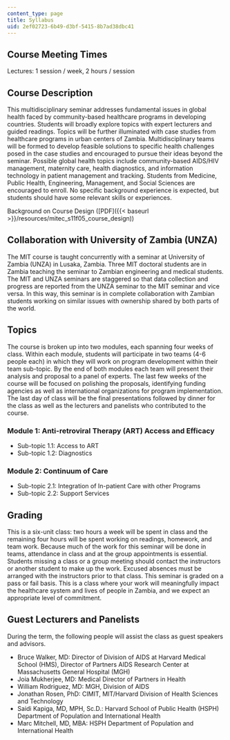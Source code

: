 ```yaml
---
content_type: page
title: Syllabus
uid: 2ef02723-6b49-d3bf-5415-8b7ad38dbc41
---
```


Course Meeting Times
--------------------

Lectures: 1 session / week, 2 hours / session

Course Description
------------------

This multidisciplinary seminar addresses fundamental issues in global health faced by community-based healthcare programs in developing countries. Students will broadly explore topics with expert lecturers and guided readings. Topics will be further illuminated with case studies from healthcare programs in urban centers of Zambia. Multidisciplinary teams will be formed to develop feasible solutions to specific health challenges posed in the case studies and encouraged to pursue their ideas beyond the seminar. Possible global health topics include community-based AIDS/HIV management, maternity care, health diagnostics, and information technology in patient management and tracking. Students from Medicine, Public Health, Engineering, Management, and Social Sciences are encouraged to enroll. No specific background experience is expected, but students should have some relevant skills or experiences.

Background on Course Design ([PDF]({{< baseurl >}}/resources/mitec_s11f05_course_design))

Collaboration with University of Zambia (UNZA)
----------------------------------------------

The MIT course is taught concurrently with a seminar at University of Zambia (UNZA) in Lusaka, Zambia. Three MIT doctoral students are in Zambia teaching the seminar to Zambian engineering and medical students. The MIT and UNZA seminars are staggered so that data collection and progress are reported from the UNZA seminar to the MIT seminar and vice versa. In this way, this seminar is in complete collaboration with Zambian students working on similar issues with ownership shared by both parts of the world.

Topics
------

The course is broken up into two modules, each spanning four weeks of class. Within each module, students will participate in two teams (4-6 people each) in which they will work on program development within their team sub-topic. By the end of both modules each team will present their analysis and proposal to a panel of experts. The last few weeks of the course will be focused on polishing the proposals, identifying funding agencies as well as international organizations for program implementation. The last day of class will be the final presentations followed by dinner for the class as well as the lecturers and panelists who contributed to the course.

### Module 1: Anti-retroviral Therapy (ART) Access and Efficacy

*   Sub-topic 1.1: Access to ART
*   Sub-topic 1.2: Diagnostics

### Module 2: Continuum of Care

*   Sub-topic 2.1: Integration of In-patient Care with other Programs
*   Sub-topic 2.2: Support Services

Grading
-------

This is a six-unit class: two hours a week will be spent in class and the remaining four hours will be spent working on readings, homework, and team work. Because much of the work for this seminar will be done in teams, attendance in class and at the group appointments is essential. Students missing a class or a group meeting should contact the instructors or another student to make up the work. Excused absences must be arranged with the instructors prior to that class. This seminar is graded on a pass or fail basis. This is a class where your work will meaningfully impact the healthcare system and lives of people in Zambia, and we expect an appropriate level of commitment.

Guest Lecturers and Panelists
-----------------------------

During the term, the following people will assist the class as guest speakers and advisors.

*   Bruce Walker, MD: Director of Division of AIDS at Harvard Medical School (HMS), Director of Partners AIDS Research Center at Massachusetts General Hospital (MGH)
*   Joia Mukherjee, MD: Medical Director of Partners in Health
*   William Rodriguez, MD: MGH, Division of AIDS
*   Jonathan Rosen, PhD: CIMIT, MIT/Harvard Division of Health Sciences and Technology
*   Saidi Kapiga, MD, MPH, Sc.D.: Harvard School of Public Health (HSPH) Department of Population and International Health
*   Marc Mitchell, MD, MBA: HSPH Department of Population and International Health